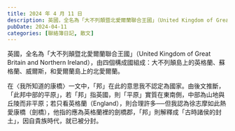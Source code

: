 ```yaml
---
title: 2024 年 4 月 11 日
description: 英國，全名為「大不列顛暨北愛爾蘭聯合王國」（United Kingdom of Great Britain and Northern Ireland），由四個構成國組成：大不列顛島上的英格蘭、蘇格蘭、……
pubDate: 2024-04-11
categories: [聯絡簿日記, 散文]
---
```


英國，全名為「大不列顛暨北愛爾蘭聯合王國」（United Kingdom of Great Britain and Northern Ireland），由四個構成國組成：大不列顛島上的英格蘭、蘇格蘭、威爾斯，和愛爾蘭島上的北愛爾蘭。

在〈我所知道的康橋〉一文中，「邦」在此的意思我不認定為國家。由後文推斷，「此邦中部的平原」，若「邦」指英國，則「平原」實質在東南側，中部為山地與丘陵而非平原；若只看英格蘭（England），則合理許多──但我認為徐志摩如此熱愛康橋（劍橋），他指的應為英格蘭裡的劍橋郡，「邦」則解釋成「古時諸侯的封土」，因自貴族時代，就已被分封。
